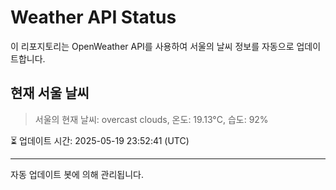 
# Weather API Status

이 리포지토리는 OpenWeather API를 사용하여 서울의 날씨 정보를 자동으로 업데이트합니다.

## 현재 서울 날씨
> 서울의 현재 날씨: overcast clouds, 온도: 19.13°C, 습도: 92%

⏳ 업데이트 시간: 2025-05-19 23:52:41 (UTC)

---
자동 업데이트 봇에 의해 관리됩니다.
